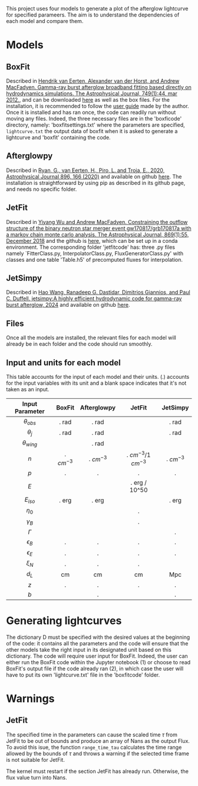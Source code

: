 This project uses four models to generate a plot of the afterglow lightcurve for specified parameers. The aim is to understand the dependencies of each model and compare them.

# Models
## BoxFit

Described in [Hendrik van Eerten, Alexander van der Horst, and Andrew MacFadyen. Gamma-ray burst afterglow broadband fitting based directly on hydrodynamics simulations. The Astrophysical Journal, 749(1):44, mar 2012.](https://arxiv.org/abs/1110.5089), and can be downloaded [here](https://cosmo.nyu.edu/afterglowlibrary/boxfit2011.html) as well as the box files. 
For the installation, it is recommended to follow the [user guide](https://cosmo.nyu.edu/afterglowlibrary/boxfitdatav2/boxfitguidev2.pdf) made by the author. 
Once it is installed and has ran once, the code can readily run without moving any files. Indeed, the three necessary files are in the 'boxficode' directory, namely: 'boxfitsettings.txt' where the parameters are specified, `lightcurve.txt` the output data of boxfit when it is asked to generate a lightcurve and 'boxfit' containing the code. 

## Afterglowpy

Described in [Ryan, G., van Eerten, H., Piro, L. and Troja, E., 2020, Astrophysical Journal 896, 166 (2020)](https://arxiv.org/abs/1909.11691) and available on github [here](https://github.com/geoffryan/afterglowpy?tab=readme-ov-file).
The installation is straightforward by using pip as described in its github page, and needs no specific folder.

## JetFit

Described in [Yiyang Wu and Andrew MacFadyen. Constraining the outflow structure of the binary neutron star merger event gw170817/grb170817a with a markov chain monte carlo analysis. The Astrophysical Journal, 869(1):55, December 2018](https://arxiv.org/abs/1809.06843) and the github is [here](https://github.com/NYU-CAL/JetFit), which can be set up in a conda environment. The corresponding folder 'jetfitcode' has: three .py files namely `FitterClass.py, InterpolatorClass.py, FluxGeneratorClass.py' with classes and one table 'Table.h5' of precomputed fluxes for interpolation. 

## JetSimpy

Described in [Hao Wang, Ranadeep G. Dastidar, Dimitrios Giannios, and Paul C. Duffell. jetsimpy:A highly efficient hydrodynamic code for gamma-ray burst afterglow, 2024](https://arxiv.org/html/2402.19359v1) and available on github [here](https://github.com/haowang-astro/jetsimpy).

## Files

Once all the models are installed, the relevant files for each model will already be in each folder and the code should run smoothly.

## Input and units for each model

This table accounts for the input of each model and their units. 
(.) accounts for the input variables with its unit and a blank space indicates that it's not taken as an input. 

| Input Parameter | BoxFit | Afterglowpy | JetFit | JetSimpy |
|:--------:|:--------:|:--------:| :--------:| :--------:|
|  $\theta_{obs}$   | . rad   | . rad  |   | . rad  |
|  $\theta_{j}$    | . rad   |  . rad  |   | . rad  |
|  $\theta_{wing}$    |    | . rad   |   |  |
|  $n$    | . $cm^{-3}$   | . $cm^{-3}$   | . $cm^{-3}$/1 $cm^{-3}$  | . $cm^{-3}$   |
|  $p$    |  .  |  .   | .   | .  |
|  $E$   |     |     | . erg / 10^50   |    |
|  $E_{iso}$   |  . erg   | . erg   |   | . erg   |
|  $\eta_0$   |     |    | .   |    |
|  $\gamma_B$    |     |    | .   |    |
|  $\Gamma$    |     |    |    | .  |
|  $\epsilon_B$   |  .  |  .   | .   | .  |
|  $\epsilon_E$   |  .   |  .  | .  | .  |
|  $\xi_N$   |  .  |  .   | .   |   |
|  $d_L$   |  cm   |  cm   | cm  | Mpc   |
|  $z$   |  .  |  .   | .   | .  |
|  $b$   |    |  .   |   | .  |



# Generating lightcurves

The dictionary D must be specified with the desired values at the beginning of the code: it contains all the parameters and the code will ensure that the other models take the right input in its designated unit based on this dictionary. 
The code will require user input for BoxFit. Indeed, the user can either run the BoxFit code within the Jupyter notebook (1) or choose to read BoxFit's output file if the code already ran (2), in which case the user will have to put its own 'lightcurve.txt' file in the 'boxfitcode' folder. 

# Warnings

## JetFit

The specified time in the parameters can cause the scaled time $\tau$ from JetFit to be out of bounds and produce an array of Nans as the output Flux. To avoid this isue, the function `range_time_tau` calculates the time range allowed by the bounds of $\tau$ and throws a warning if the selected time frame is not suitable for JetFit.

The kernel must restart if the section JetFit has already run. Otherwise, the flux value turn into Nans. 
